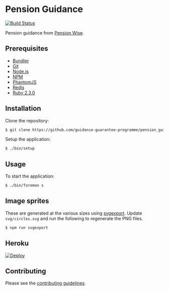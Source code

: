 # Pension Guidance

[![Build Status](https://travis-ci.org/guidance-guarantee-programme/pension_guidance.svg)](https://travis-ci.org/guidance-guarantee-programme/pension_guidance)

Pension guidance from [Pension Wise].


## Prerequisites

* [Bundler]
* [Git]
* [Node.js][Node]
* [NPM]
* [PhantomJS][phantomjs]
* [Redis]
* [Ruby 2.3.0][Ruby]


## Installation

Clone the repository:

```sh
$ git clone https://github.com/guidance-guarantee-programme/pension_guidance.git
```

Setup the application:

```sh
$ ./bin/setup
```

## Usage

To start the application:

```sh
$ ./bin/foreman s
```

## Image sprites

These are generated at the various sizes using [svgexport]. Update `svg/circles.svg` and run the following to
regenerate the PNG files.

```sh
$ npm run svgexport
```

## Heroku

[![Deploy](https://www.herokucdn.com/deploy/button.png)](https://heroku.com/deploy)


## Contributing

Please see the [contributing guidelines](/CONTRIBUTING.md).

[bundler]: http://bundler.io
[git]: http://git-scm.com
[heroku]: https://www.heroku.com
[node]: http://nodejs.org
[npm]: https://www.npmjs.org
[pension wise]: https://www.pensionwise.gov.uk
[phantomjs]: http://phantomjs.org
[redis]: http://redis.io/
[ruby]: http://www.ruby-lang.org/en
[svgexport]: https://github.com/shakiba/svgexport
